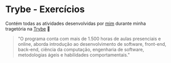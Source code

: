 # Trybe - Exercícios
Contém todas as atividades desenvolvidas por <a href="https://www.linkedin.com/in/giovane-fernandes-0196b21aa/">mim</a> durante minha tragetória na <a href="https://www.betrybe.com/">Trybe</a> :rocket:

> "O programa conta com mais de 1.500 horas de aulas presenciais e online, aborda introdução ao desenvolvimento de software, front-end, back-end, ciência da computação, engenharia de software, metodologias ágeis e habilidades comportamentais."
